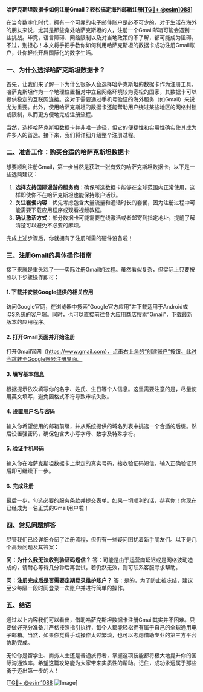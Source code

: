**哈萨克斯坦数据卡如何注册Gmail？轻松搞定海外邮箱注册[[TG💪+ @esim1088](https://t.me/s/esim1088)]**

在当今数字化时代，拥有一个可靠的电子邮件账户是必不可少的。对于生活在海外的朋友来说，尤其是那些身处哈萨克斯坦的人，注册一个Gmail邮箱可能会遇到一些挑战。毕竟，语言障碍、网络限制以及对当地政策的不了解，都可能成为阻碍。不过，别担心！本文将手把手教你如何利用哈萨克斯坦的数据卡成功注册Gmail账户，让你轻松开启国际化的数字生活。

### 一、为什么选择哈萨克斯坦数据卡？

首先，让我们来了解一下为什么很多人会选择哈萨克斯坦的数据卡作为注册工具。哈萨克斯坦作为一个地理位置相对中立且网络环境较为宽松的国家，其数据卡可以提供稳定的互联网连接。这对于需要通过手机号验证的海外服务（如Gmail）来说尤为重要。此外，使用哈萨克斯坦的数据卡还能帮助用户绕过某些地区的网络封锁或限制，从而更方便地完成注册流程。

当然，选择哈萨克斯坦数据卡并非唯一途径，但它的便捷性和实用性确实使其成为许多人的首选。接下来，我们将详细介绍整个注册过程。

### 二、准备工作：购买合适的哈萨克斯坦数据卡

想要顺利注册Gmail，第一步当然是获取一张有效的哈萨克斯坦数据卡。以下是一些选购建议：

1. **选择支持国际漫游的服务商**：确保所选数据卡能够在全球范围内正常使用，这样即使你不在哈萨克斯坦也能保持账户活跃。
2. **关注套餐内容**：优先考虑包含大量流量和通话时长的套餐，因为注册过程中可能需要下载应用程序或观看视频教程。
3. **确认激活方式**：部分数据卡可能需要在线激活或者邮寄到指定地址，提前了解清楚可以避免不必要的麻烦。

完成上述步骤后，你就拥有了注册所需的硬件设备啦！

### 三、注册Gmail的具体操作指南

接下来就是重头戏了——实际注册Gmail的过程。虽然看似复杂，但实际上只要按照以下步骤操作即可：

#### 1. 下载并安装Google提供的相关应用
访问Google官网，在浏览器中搜索“Google官方应用”并下载适用于Android或iOS系统的客户端。同时，也可以直接前往各大应用商店搜索“Gmail”，下载最新版本的应用程序。

#### 2. 打开Gmail页面并开始注册
打开Gmail官网（https://www.gmail.com），点击右上角的“创建账户”按钮。此时会跳转至Google账号注册界面。

#### 3. 填写基本信息
根据提示依次填写你的名字、姓氏、生日等个人信息。这里需要注意的是，尽量使用英文填写，避免因格式不符导致审核失败。

#### 4. 设置用户名与密码
输入你希望使用的邮箱前缀，并从系统提供的域名列表中挑选一个合适的后缀。然后设置强密码，确保包含大小写字母、数字及特殊字符。

#### 5. 验证手机号码
输入你在哈萨克斯坦数据卡上绑定的真实号码，接收验证码短信。输入正确验证码后即可继续下一步。

#### 6. 完成注册
最后一步，勾选必要的服务条款并提交表单。如果一切顺利的话，恭喜你！你现在已经成为一名正式的Gmail用户啦！

### 四、常见问题解答

尽管我们已经详细介绍了注册流程，但仍有一些疑问困扰着新手朋友们。以下是几个高频问题及其答案：

**问：为什么我无法收到验证码短信？**
答：可能是由于运营商延迟或是网络波动造成的，请耐心等待几分钟后再尝试。若仍然无效，则可联系客服寻求帮助。

**问：注册完成后是否需要定期登录维护账户？**
答：是的，为了防止被冻结，建议至少每隔一段时间登录一次账户并进行简单的操作。

### 五、结语

通过以上内容我们可以看出，借助哈萨克斯坦数据卡注册Gmail其实并不困难。只要做好充分准备并严格按照指引执行，每个人都能轻松拥有属于自己的全球通用电子邮箱。当然，如果你觉得手动操作太过繁琐，也可以考虑借助专业的第三方平台协助完成。

无论你是留学生、商务人士还是普通旅行者，掌握这项技能都将极大地提升你的国际沟通效率。希望这篇攻略能为大家带来实质性的帮助。记住，成功永远属于那些勇于迈出第一步的人！

[[TG💪+ @esim1088](https://t.me/s/esim1088) ![Image](https://i.postimg.cc/4NQfJmqS/Snipaste-2025-05-13-00-14-12.png)]
